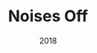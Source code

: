 ---
layout: productions
title: Noises Off
date: 2018
featured_image:
Theatre: Players by the Sea
cast:
- Lloyd: Michael Lipp
crew:
---